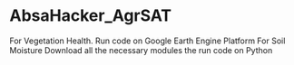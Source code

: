 # AbsaHacker_AgrSAT
For  Vegetation Health. Run code on Google Earth Engine Platform
For Soil Moisture Download all the necessary modules the run code on Python
